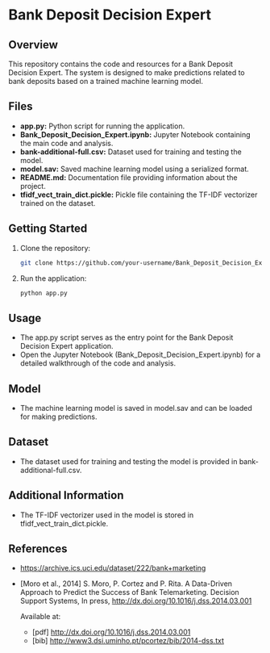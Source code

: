 # Bank Deposit Decision Expert

## Overview

This repository contains the code and resources for a Bank Deposit Decision Expert. The system is designed to make predictions related to bank deposits based on a trained machine learning model.

## Files

- **app.py:** Python script for running the application.
- **Bank_Deposit_Decision_Expert.ipynb:** Jupyter Notebook containing the main code and analysis.
- **bank-additional-full.csv:** Dataset used for training and testing the model.
- **model.sav:** Saved machine learning model using a serialized format.
- **README.md:** Documentation file providing information about the project.
- **tfidf_vect_train_dict.pickle:** Pickle file containing the TF-IDF vectorizer trained on the dataset.

## Getting Started

1. Clone the repository:

   ```bash
   git clone https://github.com/your-username/Bank_Deposit_Decision_Expert.git

2. Run the application:

   ```bash
   python app.py

## Usage

- The app.py script serves as the entry point for the Bank Deposit Decision Expert application.
- Open the Jupyter Notebook (Bank_Deposit_Decision_Expert.ipynb) for a detailed walkthrough of the code and analysis.

## Model

- The machine learning model is saved in model.sav and can be loaded for making predictions.

## Dataset

- The dataset used for training and testing the model is provided in bank-additional-full.csv.

## Additional Information

- The TF-IDF vectorizer used in the model is stored in tfidf_vect_train_dict.pickle.

## References

- https://archive.ics.uci.edu/dataset/222/bank+marketing
- [Moro et al., 2014] S. Moro, P. Cortez and P. Rita. A Data-Driven Approach to Predict the Success of Bank Telemarketing. Decision Support Systems, In press, http://dx.doi.org/10.1016/j.dss.2014.03.001

  Available at:
     - [pdf] http://dx.doi.org/10.1016/j.dss.2014.03.001
     - [bib] http://www3.dsi.uminho.pt/pcortez/bib/2014-dss.txt
   
